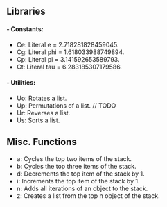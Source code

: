 ## Libraries

#### - Constants:
- Ce: Literal e = 2.718281828459045.
- Cg: Literal phi = 1.618033988749894.
- Cp: Literal pi = 3.141592653589793.
- Ct: Literal tau = 6.283185307179586.

#### - Utilities:
- Uo: Rotates a list.
- Up: Permutations of a list. // TODO
- Ur: Reverses a list.
- Us: Sorts a list.

## Misc. Functions
- a: Cycles the top two items of the stack.
- b: Cycles the top three items of the stack.
- d: Decrements the top item of the stack by 1.
- i: Increments the top item of the stack by 1.
- n: Adds all iterations of an object to the stack.
- z: Creates a list from the top n object of the stack.
